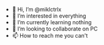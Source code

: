- 👋 Hi, I’m @miklctrlx
- 👀 I’m interested in everything
- 🌱 I’m currently learning nothing
- 💞️ I’m looking to collaborate on PC
- 📫 How to reach me you can't

<!---
miklctrlx/miklctrlx is a ✨ special ✨ repository because its `README.md` (this file) appears on your GitHub profile.
You can click the Preview link to take a look at your changes.
--->
